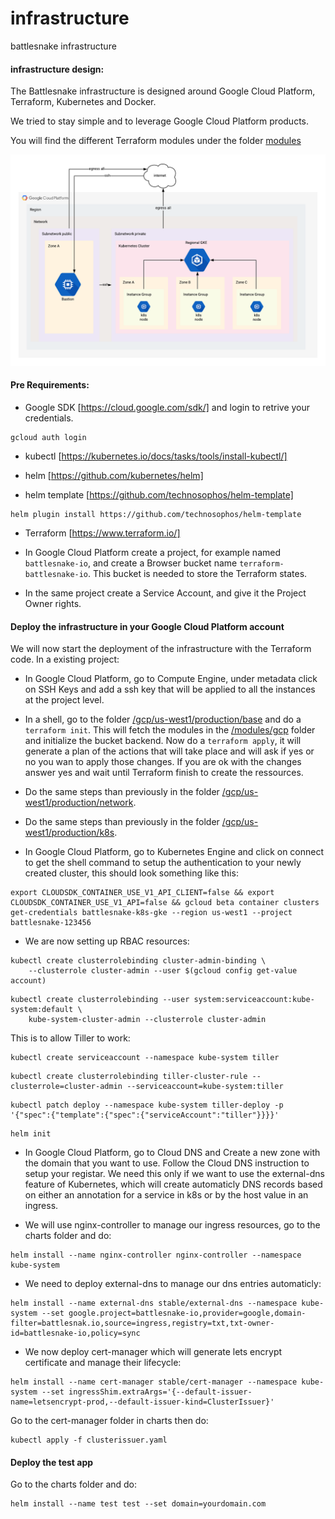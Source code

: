 # infrastructure
battlesnake infrastructure

#### infrastructure design:

The Battlesnake infrastructure is designed around Google Cloud Platform, Terraform, Kubernetes and Docker.

We tried to stay simple and to leverage Google Cloud Platform products.

You will find the different Terraform modules under the folder [modules](/modules)


![infra design](/img/infra_diagram.png)

#### Pre Requirements:
- Google SDK [https://cloud.google.com/sdk/] and login to retrive your credentials.
```
gcloud auth login
```

- kubectl [https://kubernetes.io/docs/tasks/tools/install-kubectl/]

- helm [https://github.com/kubernetes/helm]

- helm template [https://github.com/technosophos/helm-template]
```
helm plugin install https://github.com/technosophos/helm-template
```
- Terraform [https://www.terraform.io/]


- In Google Cloud Platform create a project, for example named `battlesnake-io`, and create a Browser bucket name `terraform-battlesnake-io`. This bucket is needed to store the Terraform states. 

- In the same project create a Service Account, and give it the Project Owner rights.

#### Deploy the infrastructure in your Google Cloud Platform account
We will now start the deployment of the infrastructure with the Terraform code. In a existing project:

- In Google Cloud Platform, go to Compute Engine, under metadata click on SSH Keys and add a ssh key that will be applied to all the instances at the project level.

- In a shell, go to the folder [/gcp/us-west1/production/base](/gcp/us-west1/production/base) and do a `terraform init`. This will fetch the modules in the [/modules/gcp](/modules/gcp) folder and initialize the bucket backend. Now do a `terraform apply`, it will generate a plan of the actions that will take place and will ask if yes or no you wan to apply those changes. If you are ok with the changes answer yes and wait until Terraform finish to create the ressources.

- Do the same steps than previously in the folder [/gcp/us-west1/production/network](/gcp/us-west1/production/network).

- Do the same steps than previously in the folder [/gcp/us-west1/production/k8s](/gcp/us-west1/production/k8s).

- In Google Cloud Platform, go to Kubernetes Engine and click on connect to get the shell command to setup the authentication to your newly created cluster, this should look something like this:

```
export CLOUDSDK_CONTAINER_USE_V1_API_CLIENT=false && export CLOUDSDK_CONTAINER_USE_V1_API=false && gcloud beta container clusters get-credentials battlesnake-k8s-gke --region us-west1 --project battlesnake-123456
```

- We are now setting up RBAC resources:

```
kubectl create clusterrolebinding cluster-admin-binding \
    --clusterrole cluster-admin --user $(gcloud config get-value account)
```
```
kubectl create clusterrolebinding --user system:serviceaccount:kube-system:default \
    kube-system-cluster-admin --clusterrole cluster-admin
```

This is to allow Tiller to work:

```
kubectl create serviceaccount --namespace kube-system tiller
```

```
kubectl create clusterrolebinding tiller-cluster-rule --clusterrole=cluster-admin --serviceaccount=kube-system:tiller
```

```
kubectl patch deploy --namespace kube-system tiller-deploy -p '{"spec":{"template":{"spec":{"serviceAccount":"tiller"}}}}'
```

```
helm init
```

- In Google Cloud Platform, go to Cloud DNS and Create a new zone with the domain that you want to use. Follow the Cloud DNS instruction to setup your registar. We need this only if we want to use the external-dns feature of Kubernetes, which will create automaticly DNS records based on either an annotation for a service in k8s or by the host value in an ingress.

- We will use nginx-controller to manage our ingress resources, go to the charts folder and do:
```
helm install --name nginx-controller nginx-controller --namespace kube-system
```

- We need to deploy external-dns to manage our dns entries automaticly:
```
helm install --name external-dns stable/external-dns --namespace kube-system --set google.project=battlesnake-io,provider=google,domain-filter=battlesnak.io,source=ingress,registry=txt,txt-owner-id=battlesnake-io,policy=sync
```

- We now deploy cert-manager which will generate lets encrypt certificate and manage their lifecycle:
```
helm install --name cert-manager stable/cert-manager --namespace kube-system --set ingressShim.extraArgs='{--default-issuer-name=letsencrypt-prod,--default-issuer-kind=ClusterIssuer}'
```
Go to the cert-manager folder in charts then do:
```
kubectl apply -f clusterissuer.yaml
```

#### Deploy the test app

Go to the charts folder and do:
```
helm install --name test test --set domain=yourdomain.com
```
